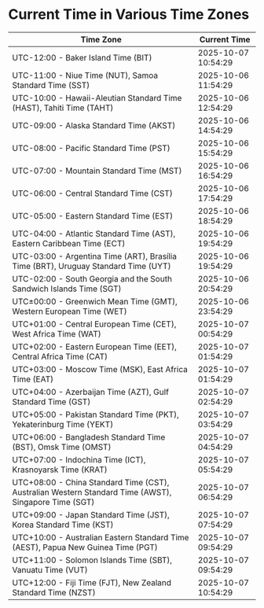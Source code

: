 # Current Time in Various Time Zones

| Time Zone | Current Time |
|-----------|--------------|
| UTC-12:00 - Baker Island Time (BIT) | 2025-10-07 10:54:29 |
| UTC-11:00 - Niue Time (NUT), Samoa Standard Time (SST) | 2025-10-06 11:54:29 |
| UTC-10:00 - Hawaii-Aleutian Standard Time (HAST), Tahiti Time (TAHT) | 2025-10-06 12:54:29 |
| UTC-09:00 - Alaska Standard Time (AKST) | 2025-10-06 14:54:29 |
| UTC-08:00 - Pacific Standard Time (PST) | 2025-10-06 15:54:29 |
| UTC-07:00 - Mountain Standard Time (MST) | 2025-10-06 16:54:29 |
| UTC-06:00 - Central Standard Time (CST) | 2025-10-06 17:54:29 |
| UTC-05:00 - Eastern Standard Time (EST) | 2025-10-06 18:54:29 |
| UTC-04:00 - Atlantic Standard Time (AST), Eastern Caribbean Time (ECT) | 2025-10-06 19:54:29 |
| UTC-03:00 - Argentina Time (ART), Brasília Time (BRT), Uruguay Standard Time (UYT) | 2025-10-06 19:54:29 |
| UTC-02:00 - South Georgia and the South Sandwich Islands Time (SGT) | 2025-10-06 20:54:29 |
| UTC±00:00 - Greenwich Mean Time (GMT), Western European Time (WET) | 2025-10-06 23:54:29 |
| UTC+01:00 - Central European Time (CET), West Africa Time (WAT) | 2025-10-07 00:54:29 |
| UTC+02:00 - Eastern European Time (EET), Central Africa Time (CAT) | 2025-10-07 01:54:29 |
| UTC+03:00 - Moscow Time (MSK), East Africa Time (EAT) | 2025-10-07 01:54:29 |
| UTC+04:00 - Azerbaijan Time (AZT), Gulf Standard Time (GST) | 2025-10-07 02:54:29 |
| UTC+05:00 - Pakistan Standard Time (PKT), Yekaterinburg Time (YEKT) | 2025-10-07 03:54:29 |
| UTC+06:00 - Bangladesh Standard Time (BST), Omsk Time (OMST) | 2025-10-07 04:54:29 |
| UTC+07:00 - Indochina Time (ICT), Krasnoyarsk Time (KRAT) | 2025-10-07 05:54:29 |
| UTC+08:00 - China Standard Time (CST), Australian Western Standard Time (AWST), Singapore Time (SGT) | 2025-10-07 06:54:29 |
| UTC+09:00 - Japan Standard Time (JST), Korea Standard Time (KST) | 2025-10-07 07:54:29 |
| UTC+10:00 - Australian Eastern Standard Time (AEST), Papua New Guinea Time (PGT) | 2025-10-07 09:54:29 |
| UTC+11:00 - Solomon Islands Time (SBT), Vanuatu Time (VUT) | 2025-10-07 09:54:29 |
| UTC+12:00 - Fiji Time (FJT), New Zealand Standard Time (NZST) | 2025-10-07 10:54:29 |
